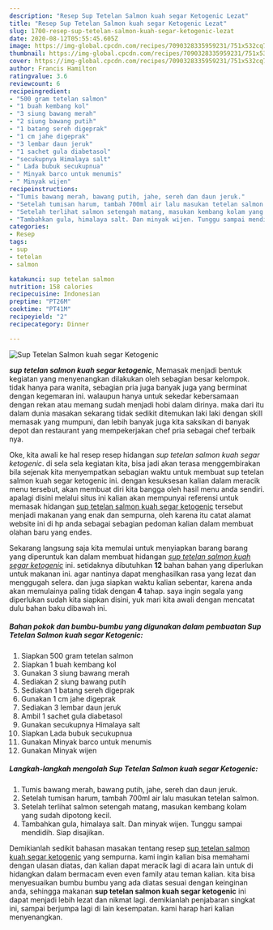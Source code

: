 ```yaml
---
description: "Resep Sup Tetelan Salmon kuah segar Ketogenic Lezat"
title: "Resep Sup Tetelan Salmon kuah segar Ketogenic Lezat"
slug: 1700-resep-sup-tetelan-salmon-kuah-segar-ketogenic-lezat
date: 2020-08-12T05:55:45.605Z
image: https://img-global.cpcdn.com/recipes/7090328335959231/751x532cq70/sup-tetelan-salmon-kuah-segar-ketogenic-foto-resep-utama.jpg
thumbnail: https://img-global.cpcdn.com/recipes/7090328335959231/751x532cq70/sup-tetelan-salmon-kuah-segar-ketogenic-foto-resep-utama.jpg
cover: https://img-global.cpcdn.com/recipes/7090328335959231/751x532cq70/sup-tetelan-salmon-kuah-segar-ketogenic-foto-resep-utama.jpg
author: Francis Hamilton
ratingvalue: 3.6
reviewcount: 6
recipeingredient:
- "500 gram tetelan salmon"
- "1 buah kembang kol"
- "3 siung bawang merah"
- "2 siung bawang putih"
- "1 batang sereh digeprak"
- "1 cm jahe digeprak"
- "3 lembar daun jeruk"
- "1 sachet gula diabetasol"
- "secukupnya Himalaya salt"
- " Lada bubuk secukupnua"
- " Minyak barco untuk menumis"
- " Minyak wijen"
recipeinstructions:
- "Tumis bawang merah, bawang putih, jahe, sereh dan daun jeruk."
- "Setelah tumisan harum, tambah 700ml air lalu masukan tetelan salmon."
- "Setelah terlihat salmon setengah matang, masukan kembang kolam yang sudah dipotong kecil."
- "Tambahkan gula, himalaya salt. Dan minyak wijen. Tunggu sampai mendidih. Siap disajikan."
categories:
- Resep
tags:
- sup
- tetelan
- salmon

katakunci: sup tetelan salmon 
nutrition: 158 calories
recipecuisine: Indonesian
preptime: "PT26M"
cooktime: "PT41M"
recipeyield: "2"
recipecategory: Dinner

---
```



![Sup Tetelan Salmon kuah segar Ketogenic](https://img-global.cpcdn.com/recipes/7090328335959231/751x532cq70/sup-tetelan-salmon-kuah-segar-ketogenic-foto-resep-utama.jpg)

<b><i>sup tetelan salmon kuah segar ketogenic</i></b>, Memasak menjadi bentuk kegiatan yang menyenangkan dilakukan oleh sebagian besar kelompok. tidak hanya para wanita, sebagian pria juga banyak juga yang berminat dengan kegemaran ini. walaupun hanya untuk sekedar kebersamaan dengan rekan atau memang sudah menjadi hobi dalam dirinya. maka dari itu dalam dunia masakan sekarang tidak sedikit ditemukan laki laki dengan skill memasak yang mumpuni, dan lebih banyak juga kita saksikan di banyak depot dan restaurant yang mempekerjakan chef pria sebagai chef terbaik nya.



Oke, kita awali ke hal resep resep hidangan <i>sup tetelan salmon kuah segar ketogenic</i>. di sela sela kegiatan kita, bisa jadi akan terasa menggembirakan bila sejenak kita menyempatkan sebagian waktu untuk membuat sup tetelan salmon kuah segar ketogenic ini. dengan kesuksesan kalian dalam meracik menu tersebut, akan membuat diri kita bangga oleh hasil menu anda sendiri. apalagi disini melalui situs ini kalian akan mempunyai referensi untuk memasak hidangan <u>sup tetelan salmon kuah segar ketogenic</u> tersebut menjadi makanan yang enak dan sempurna, oleh karena itu catat alamat website ini di hp anda sebagai sebagian pedoman kalian dalam membuat olahan baru yang endes.


Sekarang langsung saja kita memulai untuk menyiapkan barang barang yang diperuntuk kan dalam membuat hidangan <u><i>sup tetelan salmon kuah segar ketogenic</i></u> ini. setidaknya dibutuhkan <b>12</b> bahan bahan yang diperlukan untuk makanan ini. agar nantinya dapat menghasilkan rasa yang lezat dan menggugah selera. dan juga siapkan waktu kalian sebentar, karena anda akan memulainya paling tidak dengan <b>4</b> tahap. saya ingin segala yang diperlukan sudah kita siapkan disini, yuk mari kita awali dengan mencatat dulu bahan baku dibawah ini.

<!--inarticleads1-->

##### Bahan pokok dan bumbu-bumbu yang digunakan dalam pembuatan Sup Tetelan Salmon kuah segar Ketogenic:

1. Siapkan 500 gram tetelan salmon
1. Siapkan 1 buah kembang kol
1. Gunakan 3 siung bawang merah
1. Sediakan 2 siung bawang putih
1. Sediakan 1 batang sereh digeprak
1. Gunakan 1 cm jahe digeprak
1. Sediakan 3 lembar daun jeruk
1. Ambil 1 sachet gula diabetasol
1. Gunakan secukupnya Himalaya salt
1. Siapkan  Lada bubuk secukupnua
1. Gunakan  Minyak barco untuk menumis
1. Gunakan  Minyak wijen




<!--inarticleads2-->

##### Langkah-langkah mengolah Sup Tetelan Salmon kuah segar Ketogenic:

1. Tumis bawang merah, bawang putih, jahe, sereh dan daun jeruk.
1. Setelah tumisan harum, tambah 700ml air lalu masukan tetelan salmon.
1. Setelah terlihat salmon setengah matang, masukan kembang kolam yang sudah dipotong kecil.
1. Tambahkan gula, himalaya salt. Dan minyak wijen. Tunggu sampai mendidih. Siap disajikan.




Demikianlah sedikit bahasan masakan tentang resep <u>sup tetelan salmon kuah segar ketogenic</u> yang sempurna. kami ingin kalian bisa memahami dengan ulasan diatas, dan kalian dapat meracik lagi di acara lain untuk di hidangkan dalam bermacam even even family atau teman kalian. kita bisa menyesuaikan bumbu bumbu yang ada diatas sesuai dengan keinginan anda, sehingga makanan <b>sup tetelan salmon kuah segar ketogenic</b> ini dapat menjadi lebih lezat dan nikmat lagi. demikianlah penjabaran singkat ini, sampai berjumpa lagi di lain kesempatan. kami harap hari kalian menyenangkan.
